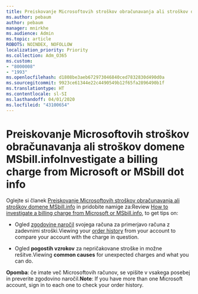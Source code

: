 ```yaml
---
title: Preiskovanje Microsoftovih stroškov obračunavanja ali stroškov domene MSbill.info
ms.author: pebaum
author: pebaum
manager: mnirkhe
ms.audience: Admin
ms.topic: article
ROBOTS: NOINDEX, NOFOLLOW
localization_priority: Priority
ms.collection: Adm_O365
ms.custom:
- "8000008"
- "1993"
ms.openlocfilehash: d1808be3aeb672973046840ced7832830d490d0a
ms.sourcegitcommit: 9923ce61344e22c4490549b12f65fa2896490b1f
ms.translationtype: HT
ms.contentlocale: sl-SI
ms.lasthandoff: 04/01/2020
ms.locfileid: "43100654"
---
```

# <a name="investigate-a-billing-charge-from-microsoft-or-msbill-dot-info"></a><span data-ttu-id="f4f53-102">Preiskovanje Microsoftovih stroškov obračunavanja ali stroškov domene MSbill.info</span><span class="sxs-lookup"><span data-stu-id="f4f53-102">Investigate a billing charge from Microsoft or MSbill dot info</span></span>

<span data-ttu-id="f4f53-103">Oglejte si članek [Preiskovanje Microsoftovih stroškov obračunavanja ali stroškov domene MSbill.info](https://support.microsoft.com/help/10623/microsoft-account-investigate-billing-charge) in pridobite namige za:</span><span class="sxs-lookup"><span data-stu-id="f4f53-103">Review [How to investigate a billing charge from Microsoft or MSbill.info](https://support.microsoft.com/help/10623/microsoft-account-investigate-billing-charge), to get tips on:</span></span> 

- <span data-ttu-id="f4f53-104">Ogled [zgodovine naročil](https://account.microsoft.com/billing/orders/) svojega računa za primerjavo računa z zadevnimi stroški.</span><span class="sxs-lookup"><span data-stu-id="f4f53-104">Viewing your [order history](https://account.microsoft.com/billing/orders/) from your account to compare your account with the charge in question.</span></span>

- <span data-ttu-id="f4f53-105">Ogled **pogostih vzrokov** za nepričakovane stroške in možne rešitve.</span><span class="sxs-lookup"><span data-stu-id="f4f53-105">Viewing **common causes** for unexpected charges and what you can do.</span></span>

<span data-ttu-id="f4f53-106">**Opomba**: če imate več Microsoftovih računov, se vpišite v vsakega posebej in preverite zgodovino naročil.</span><span class="sxs-lookup"><span data-stu-id="f4f53-106">**Note**: If you have more than one Microsoft account, sign in to each one to check your order history.</span></span>
